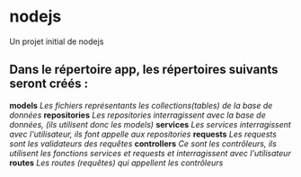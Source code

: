 # nodejs

Un projet initial de nodejs

## Dans le répertoire app, les répertoires suivants seront créés :

**models** _Les fichiers représentants les collections(tables) de la base de données_
**repositories** _Les repositories interragissent avec la base de données, (ils utilisent donc les models)_
**services** _Les services interragissent avec l'utilisateur, ils font appelle aux repositories_
**requests** _Les requests sont les validateurs des requêtes_
**controllers** _Ce sont les contrôleurs, ils utilisent les fonctions services et requests et interragissent avec l'utilisateur_
**routes** _Les routes (requêtes) qui appellent les contrôleurs_
